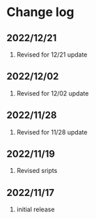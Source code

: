 # Change log

## 2022/12/21
1. Revised for 12/21 update

## 2022/12/02
1. Revised for 12/02 update

## 2022/11/28
1. Revised for 11/28 update

## 2022/11/19
1. Revised sripts

## 2022/11/17
1. initial release